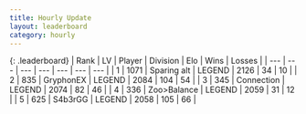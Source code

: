 ```yaml
---
title: Hourly Update
layout: leaderboard
category: hourly
---
```


{: .leaderboard}
| Rank | LV | Player | Division | Elo | Wins | Losses |
| --- | --- | --- | --- | --- | --- | --- |
| <span data-change="0">1</span> | 1071 | <span title="ID: 203132">Sparing alt</span> | LEGEND | <span data-change="0">2126</span> | <span data-change="0">34</span> | <span data-change="0">10</span> |
| <span data-change="0">2</span> | 835 | <span title="ID: 315148">GryphonEX</span> | LEGEND | <span data-change="0">2084</span> | <span data-change="0">104</span> | <span data-change="0">54</span> |
| <span data-change="0">3</span> | 345 | <span title="ID: 539711">Connection</span> | LEGEND | <span data-change="0">2074</span> | <span data-change="0">82</span> | <span data-change="0">46</span> |
| <span data-change="1">4</span> | 336 | <span title="ID: 382502">Zoo&gt;Balance</span> | LEGEND | <span data-change="0">2059</span> | <span data-change="0">31</span> | <span data-change="0">12</span> |
| <span data-change="-1">5</span> | 625 | <span title="ID: 166888">S4b3rGG</span> | LEGEND | <span data-change="-16">2058</span> | <span data-change="1">105</span> | <span data-change="2">66</span> |